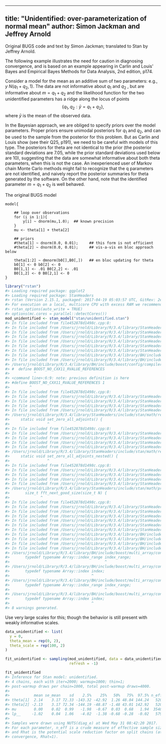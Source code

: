 
---
title: "Unidentified: over-parameterization of normal mean"
author: Simon Jackman and Jeffrey Arnold
---

Original BUGS code and text by Simon Jackman; translated to Stan by Jeffrey Arnold.

The following example illustrates the need for caution in diagnosing convergence, and is based on an example appearing in Carlin and Louis' Bayes and Empirical Bayes Methods for Data Analysis, 2nd edition, p174.

Consider a model for the mean as an additive sum of two parameters: e.g.,
$y ~ N(q_1 + q_2, 1)$.   The data are not informative about $q_1$ and $q_2$ , but are informative about $m = q_1 + q_2$  and the likelihood function for the two unidentified parameters has a ridge along the locus of points
$$
\left\{ q_1, q_2 : \bar{y} = q_1 + q_2 \right\} ,
$$
where $\bar{y}$ is the mean of the observed data.

In the Bayesian approach, we are obliged to specify priors over the model parameters.  Proper priors ensure unimodal posteriors for $q_1$ and $q_2$, and can be used to the sample from the posterior for this problem.  But as Carlin and Louis show (see their Q25, p191), we need to be careful with models of this type.  The posteriors for theta are not identical to the prior (the posterior standard deviations are 7.05, while the prior standard deviations used below are 10), suggesting that the data are somewhat informative about both theta parameters, when this is not the case.  An inexperienced user of Markov chain Monte Carlo methods might fail to recognize that the q parameters are not identified, and naively report the posterior summaries for theta generated by the software.  On the other hand, note that the identified parameter $m = q_1 + q_2$  is well behaved.

The original BUGS model
```
model{

	## loop over observations
	for (i in 1:1){
		y[i] ~ dnorm(mu,1.0);  ## known precision
	}
	mu <- theta[1] + theta[2]

	## priors
	#theta[1] ~ dnorm(0.0, 0.01);     ## this form is not efficient
	#theta[2] ~ dnorm(0.0, 0.01);     ## vis-a-vis en bloc approach below

	theta[1:2] ~ dmnorm(b0[],B0[,])   ## en bloc updating for theta
	b0[1] <- 0 b0[2] <- 0
	B0[1,1] <- .01 B0[2,2] <- .01
	B0[1,2] <- 0 B0[2,1] <- 0
}
```


```r
library("rstan")
#> Loading required package: ggplot2
#> Loading required package: StanHeaders
#> rstan (Version 2.15.1, packaged: 2017-04-19 05:03:57 UTC, GitRev: 2e1f913d3ca3)
#> For execution on a local, multicore CPU with excess RAM we recommend calling
#> rstan_options(auto_write = TRUE)
#> options(mc.cores = parallel::detectCores())
mod_unidentified <- stan_model("stan/unidentified.stan")
#> In file included from file452878d1498c.cpp:8:
#> In file included from /Users/jrnold/Library/R/3.4/library/StanHeaders/include/src/stan/model/model_header.hpp:4:
#> In file included from /Users/jrnold/Library/R/3.4/library/StanHeaders/include/stan/math.hpp:4:
#> In file included from /Users/jrnold/Library/R/3.4/library/StanHeaders/include/stan/math/rev/mat.hpp:4:
#> In file included from /Users/jrnold/Library/R/3.4/library/StanHeaders/include/stan/math/rev/core.hpp:12:
#> In file included from /Users/jrnold/Library/R/3.4/library/StanHeaders/include/stan/math/rev/core/gevv_vvv_vari.hpp:5:
#> In file included from /Users/jrnold/Library/R/3.4/library/StanHeaders/include/stan/math/rev/core/var.hpp:7:
#> In file included from /Users/jrnold/Library/R/3.4/library/BH/include/boost/math/tools/config.hpp:13:
#> In file included from /Users/jrnold/Library/R/3.4/library/BH/include/boost/config.hpp:39:
#> /Users/jrnold/Library/R/3.4/library/BH/include/boost/config/compiler/clang.hpp:196:11: warning: 'BOOST_NO_CXX11_RVALUE_REFERENCES' macro redefined [-Wmacro-redefined]
#> #  define BOOST_NO_CXX11_RVALUE_REFERENCES
#>           ^
#> <command line>:6:9: note: previous definition is here
#> #define BOOST_NO_CXX11_RVALUE_REFERENCES 1
#>         ^
#> In file included from file452878d1498c.cpp:8:
#> In file included from /Users/jrnold/Library/R/3.4/library/StanHeaders/include/src/stan/model/model_header.hpp:4:
#> In file included from /Users/jrnold/Library/R/3.4/library/StanHeaders/include/stan/math.hpp:4:
#> In file included from /Users/jrnold/Library/R/3.4/library/StanHeaders/include/stan/math/rev/mat.hpp:4:
#> In file included from /Users/jrnold/Library/R/3.4/library/StanHeaders/include/stan/math/rev/core.hpp:42:
#> /Users/jrnold/Library/R/3.4/library/StanHeaders/include/stan/math/rev/core/set_zero_all_adjoints.hpp:14:17: warning: unused function 'set_zero_all_adjoints' [-Wunused-function]
#>     static void set_zero_all_adjoints() {
#>                 ^
#> In file included from file452878d1498c.cpp:8:
#> In file included from /Users/jrnold/Library/R/3.4/library/StanHeaders/include/src/stan/model/model_header.hpp:4:
#> In file included from /Users/jrnold/Library/R/3.4/library/StanHeaders/include/stan/math.hpp:4:
#> In file included from /Users/jrnold/Library/R/3.4/library/StanHeaders/include/stan/math/rev/mat.hpp:4:
#> In file included from /Users/jrnold/Library/R/3.4/library/StanHeaders/include/stan/math/rev/core.hpp:43:
#> /Users/jrnold/Library/R/3.4/library/StanHeaders/include/stan/math/rev/core/set_zero_all_adjoints_nested.hpp:17:17: warning: 'static' function 'set_zero_all_adjoints_nested' declared in header file should be declared 'static inline' [-Wunneeded-internal-declaration]
#>     static void set_zero_all_adjoints_nested() {
#>                 ^
#> In file included from file452878d1498c.cpp:8:
#> In file included from /Users/jrnold/Library/R/3.4/library/StanHeaders/include/src/stan/model/model_header.hpp:4:
#> In file included from /Users/jrnold/Library/R/3.4/library/StanHeaders/include/stan/math.hpp:4:
#> In file included from /Users/jrnold/Library/R/3.4/library/StanHeaders/include/stan/math/rev/mat.hpp:11:
#> In file included from /Users/jrnold/Library/R/3.4/library/StanHeaders/include/stan/math/prim/mat.hpp:59:
#> /Users/jrnold/Library/R/3.4/library/StanHeaders/include/stan/math/prim/mat/fun/autocorrelation.hpp:17:14: warning: function 'fft_next_good_size' is not needed and will not be emitted [-Wunneeded-internal-declaration]
#>       size_t fft_next_good_size(size_t N) {
#>              ^
#> In file included from file452878d1498c.cpp:8:
#> In file included from /Users/jrnold/Library/R/3.4/library/StanHeaders/include/src/stan/model/model_header.hpp:4:
#> In file included from /Users/jrnold/Library/R/3.4/library/StanHeaders/include/stan/math.hpp:4:
#> In file included from /Users/jrnold/Library/R/3.4/library/StanHeaders/include/stan/math/rev/mat.hpp:11:
#> In file included from /Users/jrnold/Library/R/3.4/library/StanHeaders/include/stan/math/prim/mat.hpp:298:
#> In file included from /Users/jrnold/Library/R/3.4/library/StanHeaders/include/stan/math/prim/arr.hpp:39:
#> In file included from /Users/jrnold/Library/R/3.4/library/StanHeaders/include/stan/math/prim/arr/functor/integrate_ode_rk45.hpp:13:
#> In file included from /Users/jrnold/Library/R/3.4/library/BH/include/boost/numeric/odeint.hpp:61:
#> In file included from /Users/jrnold/Library/R/3.4/library/BH/include/boost/numeric/odeint/util/multi_array_adaption.hpp:29:
#> In file included from /Users/jrnold/Library/R/3.4/library/BH/include/boost/multi_array.hpp:21:
#> In file included from /Users/jrnold/Library/R/3.4/library/BH/include/boost/multi_array/base.hpp:28:
#> /Users/jrnold/Library/R/3.4/library/BH/include/boost/multi_array/concept_checks.hpp:42:43: warning: unused typedef 'index_range' [-Wunused-local-typedef]
#>       typedef typename Array::index_range index_range;
#>                                           ^
#> /Users/jrnold/Library/R/3.4/library/BH/include/boost/multi_array/concept_checks.hpp:43:37: warning: unused typedef 'index' [-Wunused-local-typedef]
#>       typedef typename Array::index index;
#>                                     ^
#> /Users/jrnold/Library/R/3.4/library/BH/include/boost/multi_array/concept_checks.hpp:53:43: warning: unused typedef 'index_range' [-Wunused-local-typedef]
#>       typedef typename Array::index_range index_range;
#>                                           ^
#> /Users/jrnold/Library/R/3.4/library/BH/include/boost/multi_array/concept_checks.hpp:54:37: warning: unused typedef 'index' [-Wunused-local-typedef]
#>       typedef typename Array::index index;
#>                                     ^
#> 8 warnings generated.
```

Use very large scales for this; though the behavior is still present with
weakly informative scales.

```r
data_unidentified <- list(
  y = 0,
  theta_mean = rep(0, 2),
  theta_scale = rep(100, 2)
)
```

```r
fit_unidentified <- sampling(mod_unidentified, data = data_unidentified,
                             refresh = -1)
```

```r
fit_unidentified
#> Inference for Stan model: unidentified.
#> 4 chains, each with iter=2000; warmup=1000; thin=1; 
#> post-warmup draws per chain=1000, total post-warmup draws=4000.
#> 
#>           mean se_mean    sd    2.5%    25%   50%   75%  97.5% n_eff Rhat
#> theta[1]  2.14    3.17 72.33 -143.32 -42.92  1.26 48.84 144.24   520 1.01
#> theta[2] -2.13    3.17 72.34 -144.19 -48.87 -1.48 43.01 142.92   520 1.01
#> mu        0.00    0.02  0.99   -1.98  -0.67  0.03  0.68   1.94  3548 1.00
#> lp__     -1.02    0.04  1.06   -4.02  -1.38 -0.68 -0.28  -0.02   579 1.01
#> 
#> Samples were drawn using NUTS(diag_e) at Wed May 31 08:42:20 2017.
#> For each parameter, n_eff is a crude measure of effective sample size,
#> and Rhat is the potential scale reduction factor on split chains (at 
#> convergence, Rhat=1).
```


